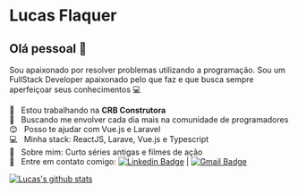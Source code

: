 # Lucas Flaquer

## Olá pessoal 👋
Sou apaixonado por resolver problemas utilizando a programação.
Sou um FullStack Developer apaixonado pelo que faz e que busca sempre aperfeiçoar seus conhecimentos :computer:

 :office:  &nbsp; Estou trabalhando na **CRB Construtora**
 <br/> :purple_heart: &nbsp; Buscando me envolver cada dia mais na comunidade de programadores
 <br/> :blush: &nbsp; Posso te ajudar com Vue.js e Laravel
 <br/> :computer: &nbsp; Minha stack: ReactJS, Larave, Vue.js e Typescript
 <br/> 💬  &nbsp; Sobre mim: Curto séries antigas e filmes de ação
 <br/> :email: &nbsp; Entre em contato comigo: [![Linkedin Badge](https://img.shields.io/badge/-LucasFlaquer-blue?style=flat-square&logo=Linkedin&logoColor=white&link=https://www.linkedin.com/in/lucas-flaquer-555174115)](https://www.linkedin.com/in/lucas-flaquer-555174115) 
| 
[![Gmail Badge](https://img.shields.io/badge/-lucas.flaquer@gmail.com-c14438?style=flat-square&logo=Gmail&logoColor=white&link=mailto:lucas.flaquer@gmail.com)](mailto:lucas.flaquer@gmail.com)

[![Lucas's github stats](https://github-readme-stats.vercel.app/api?username=lucasflaquer&count_private=true)](https://github.com/LucasFlaquer)
